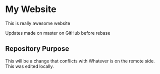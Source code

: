 # My Website

This is really awesome website

Updates made on master on GitHub before rebase

## Repository Purpose

This will be a change that conflicts
with Whatever is on the remote side.
This was edited locally.
